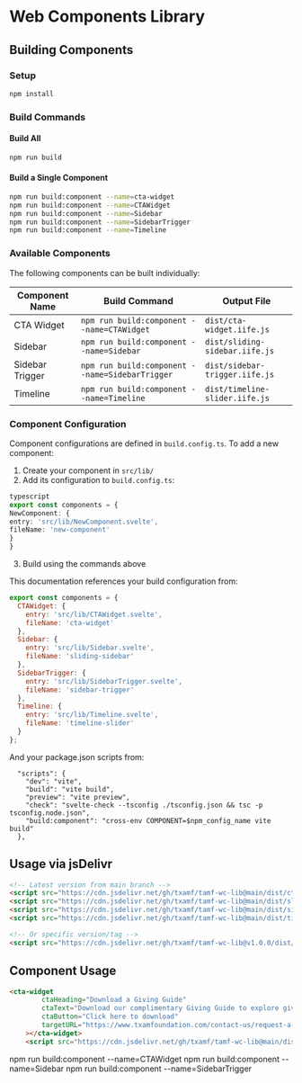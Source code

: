 # Web Components Library

## Building Components

### Setup

```bash
npm install
```

### Build Commands

#### Build All

```bash
npm run build
```

#### Build a Single Component

```bash
npm run build:component --name=cta-widget
npm run build:component --name=CTAWidget
npm run build:component --name=Sidebar
npm run build:component --name=SidebarTrigger
npm run build:component --name=Timeline
```


### Available Components

The following components can be built individually:

| Component Name | Build Command | Output File |
|---------------|---------------|-------------|
| CTA Widget | `npm run build:component --name=CTAWidget` | `dist/cta-widget.iife.js` |
| Sidebar | `npm run build:component --name=Sidebar` | `dist/sliding-sidebar.iife.js` |
| Sidebar Trigger | `npm run build:component --name=SidebarTrigger` | `dist/sidebar-trigger.iife.js` |
| Timeline | `npm run build:component --name=Timeline` | `dist/timeline-slider.iife.js` |

### Component Configuration

Component configurations are defined in `build.config.ts`. To add a new component:

1. Create your component in `src/lib/`
2. Add its configuration to `build.config.ts`:
```ts
typescript
export const components = {
NewComponent: {
entry: 'src/lib/NewComponent.svelte',
fileName: 'new-component'
}
}
```

3. Build using the commands above

This documentation references your build configuration from:

```js
export const components = {
  CTAWidget: {
    entry: 'src/lib/CTAWidget.svelte',
    fileName: 'cta-widget'
  },
  Sidebar: {
    entry: 'src/lib/Sidebar.svelte',
    fileName: 'sliding-sidebar'
  },
  SidebarTrigger: {
    entry: 'src/lib/SidebarTrigger.svelte',
    fileName: 'sidebar-trigger'
  },
  Timeline: {
    entry: 'src/lib/Timeline.svelte',
    fileName: 'timeline-slider'
  }
};
```
And your package.json scripts from:
```
  "scripts": {
    "dev": "vite",
    "build": "vite build",
    "preview": "vite preview",
    "check": "svelte-check --tsconfig ./tsconfig.json && tsc -p tsconfig.node.json",
    "build:component": "cross-env COMPONENT=$npm_config_name vite build"
  },
```

## Usage via jsDelivr

```html
<!-- Latest version from main branch -->
<script src="https://cdn.jsdelivr.net/gh/txamf/tamf-wc-lib@main/dist/cta-widget.iife.js"></script>
<script src="https://cdn.jsdelivr.net/gh/txamf/tamf-wc-lib@main/dist/sliding-sidebar.iife.js"></script>
<script src="https://cdn.jsdelivr.net/gh/txamf/tamf-wc-lib@main/dist/sidebar-trigger.iife.js"></script>
<script src="https://cdn.jsdelivr.net/gh/txamf/tamf-wc-lib@main/dist/timeline-slider.iife.js"></script>

<!-- Or specific version/tag -->
<script src="https://cdn.jsdelivr.net/gh/txamf/tamf-wc-lib@v1.0.0/dist/cta-widget.iife.js"></script>
```

## Component Usage

```html
<cta-widget
        ctaHeading="Download a Giving Guide"
        ctaText="Download our complimentary Giving Guide to explore giving methods and learn more about campus areas you can support with an endowment. Ready to start a gift conversation instead? Send us a message at info@txamfoundation.com."
        ctaButton="Click here to download"
        targetURL="https://www.txamfoundation.com/contact-us/request-a-giving-guide.aspx"
    ></cta-widget>    
    <script src="https://cdn.jsdelivr.net/gh/txamf/tamf-wc-lib@main/dist/cta-widget.iife.js"></script>
```

npm run build:component --name=CTAWidget
npm run build:component --name=Sidebar
npm run build:component --name=SidebarTrigger

